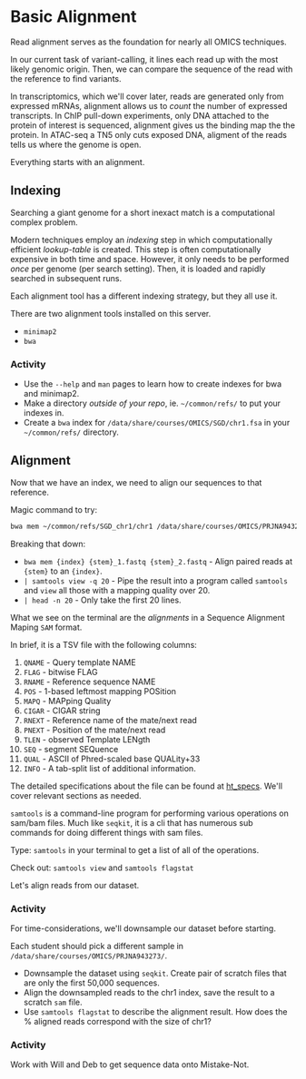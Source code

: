 # Basic Alignment

Read alignment serves as the foundation for nearly all OMICS techniques.

In our current task of variant-calling, it lines each read up with the most likely genomic origin.
Then, we can compare the sequence of the read with the reference to find variants.

In transcriptomics, which we'll cover later, reads are generated only from expressed mRNAs, alignment allows us to _count_ the number of expressed transcripts.
In ChIP pull-down experiments, only DNA attached to the protein of interest is sequenced, alignment gives us the binding map the the protein.
In ATAC-seq a TN5 only cuts exposed DNA, aligment of the reads tells us where the genome is open.

Everything starts with an alignment.

## Indexing

Searching a giant genome for a short inexact match is a computational complex problem.

Modern techniques employ an _indexing_ step in which computationally efficient _lookup-table_ is created.
This step is often computationally expensive in both time and space.
However, it only needs to be performed _once_ per genome (per search setting).
Then, it is loaded and rapidly searched in subsequent runs.

Each alignment tool has a different indexing strategy, but they all use it.

There are two alignment tools installed on this server.
 - `minimap2`
 - `bwa`
 
### Activity
 * Use the `--help` and `man` pages to learn how to create indexes for bwa and minimap2.
 * Make a directory _outside of your repo_, ie. `~/common/refs/` to put your indexes in.
 * Create a `bwa` index for `/data/share/courses/OMICS/SGD/chr1.fsa` in your `~/common/refs/` directory.


## Alignment

Now that we have an index, we need to align our sequences to that reference.

Magic command to try:
```bash
bwa mem ~/common/refs/SGD_chr1/chr1 /data/share/courses/OMICS/PRJNA943273/SRR23803536_1.fastq /data/share/courses/OMICS/PRJNA943273/SRR23803536_2.fastq | samtools view -q 20 | head -n 20
```

Breaking that down:

* `bwa mem {index} {stem}_1.fastq {stem}_2.fastq` - Align paired reads at `{stem}` to an `{index}`.
* `| samtools view -q 20` - Pipe the result into a program called `samtools` and `view` all those with a mapping quality over 20.
* `| head -n 20` - Only take the first 20 lines.

What we see on the terminal are the _alignments_ in a Sequence Alignment Maping `SAM` format.

In brief, it is a TSV file with the following columns:

1. `QNAME` - Query template NAME
2. `FLAG` - bitwise FLAG
3. `RNAME` - Reference sequence NAME
4. `POS` - 1-based leftmost mapping POSition
5. `MAPQ` - MAPping Quality
6. `CIGAR` - CIGAR string
7. `RNEXT` - Reference name of the mate/next read
8. `PNEXT` - Position of the mate/next read
9. `TLEN` - observed Template LENgth
10. `SEQ` - segment SEQuence
11. `QUAL` - ASCII of Phred-scaled base QUALity+33
12. `INFO` - A tab-split list of additional information.

The detailed specifications about the file can be found at [ht_specs](https://samtools.github.io/hts-specs/).
We'll cover relevant sections as needed.

`samtools` is a command-line program for performing various operations on sam/bam files.
Much like `seqkit`, it is a cli that has numerous sub commands for doing different things with sam files.

Type: `samtools` in your terminal to get a list of all of the operations.

Check out: `samtools view` and `samtools flagstat`

Let's align reads from our dataset.

### Activity

For time-considerations, we'll downsample our dataset before starting.

Each student should pick a different sample in `/data/share/courses/OMICS/PRJNA943273/`.

* Downsample the dataset using `seqkit`. Create pair of scratch files that are only the first 50,000 sequences.
* Align the downsampled reads to the chr1 index, save the result to a scratch `sam` file.
* Use `samtools flagstat` to describe the alignment result. How does the % aligned reads correspond with the size of chr1?


### Activity

Work with Will and Deb to get sequence data onto Mistake-Not.